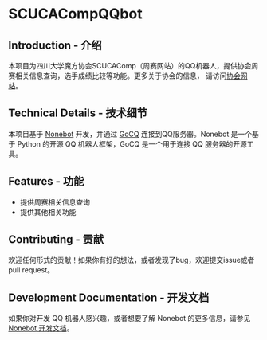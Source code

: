 # SCUCACompQQbot

## Introduction - 介绍

本项目为四川大学魔方协会SCUCAComp（周赛网站）的QQ机器人，提供协会周赛相关信息查询，选手成绩比较等功能。更多关于协会的信息，
请访问[协会网站](https://scu.yougi.top/)。

## Technical Details - 技术细节

本项目基于 [Nonebot](https://nonebot.dev/) 开发，并通过 [GoCQ](https://github.com/Mrs4s/go-cqhttp) 连接到QQ服务器。Nonebot 是一个基于 Python 的开源 QQ 机器人框架，GoCQ 是一个用于连接 QQ 服务器的开源工具。

## Features - 功能

- 提供周赛相关信息查询
- 提供其他相关功能

## Contributing - 贡献

欢迎任何形式的贡献！如果你有好的想法，或者发现了bug，欢迎提交issue或者pull request。

## Development Documentation - 开发文档

如果你对开发 QQ 机器人感兴趣，或者想要了解 Nonebot 的更多信息，请参见 [Nonebot 开发文档](https://v2.nonebot.dev/)。